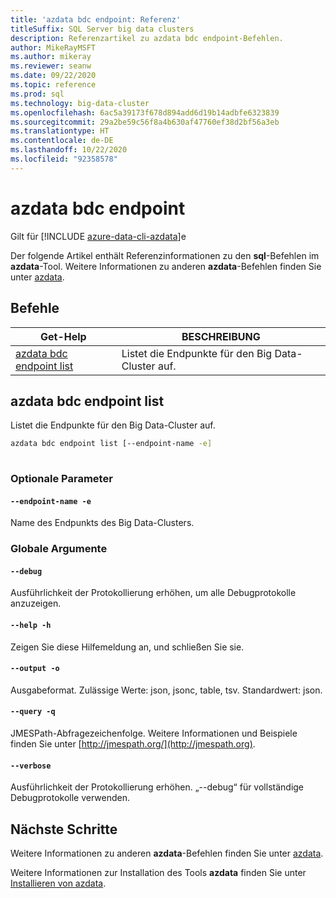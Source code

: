 ```yaml
---
title: 'azdata bdc endpoint: Referenz'
titleSuffix: SQL Server big data clusters
description: Referenzartikel zu azdata bdc endpoint-Befehlen.
author: MikeRayMSFT
ms.author: mikeray
ms.reviewer: seanw
ms.date: 09/22/2020
ms.topic: reference
ms.prod: sql
ms.technology: big-data-cluster
ms.openlocfilehash: 6ac5a39173f678d894add6d19b14adbfe6323839
ms.sourcegitcommit: 29a2be59c56f8a4b630af47760ef38d2bf56a3eb
ms.translationtype: HT
ms.contentlocale: de-DE
ms.lasthandoff: 10/22/2020
ms.locfileid: "92358578"
---
```

# <a name="azdata-bdc-endpoint"></a>azdata bdc endpoint

Gilt für [!INCLUDE [azure-data-cli-azdata](../../includes/azure-data-cli-azdata.md)]e

Der folgende Artikel enthält Referenzinformationen zu den **sql**-Befehlen im **azdata**-Tool. Weitere Informationen zu anderen **azdata**-Befehlen finden Sie unter [azdata](reference-azdata.md).

## <a name="commands"></a>Befehle

|Get-Help|BESCHREIBUNG|
| --- | --- |
[azdata bdc endpoint list](#azdata-bdc-endpoint-list) | Listet die Endpunkte für den Big Data-Cluster auf.
## <a name="azdata-bdc-endpoint-list"></a>azdata bdc endpoint list
Listet die Endpunkte für den Big Data-Cluster auf.
```bash
azdata bdc endpoint list [--endpoint-name -e] 
                         
```
### <a name="optional-parameters"></a>Optionale Parameter
#### `--endpoint-name -e`
Name des Endpunkts des Big Data-Clusters.
### <a name="global-arguments"></a>Globale Argumente
#### `--debug`
Ausführlichkeit der Protokollierung erhöhen, um alle Debugprotokolle anzuzeigen.
#### `--help -h`
Zeigen Sie diese Hilfemeldung an, und schließen Sie sie.
#### `--output -o`
Ausgabeformat.  Zulässige Werte: json, jsonc, table, tsv.  Standardwert: json.
#### `--query -q`
JMESPath-Abfragezeichenfolge. Weitere Informationen und Beispiele finden Sie unter [http://jmespath.org/](http://jmespath.org).
#### `--verbose`
Ausführlichkeit der Protokollierung erhöhen. „--debug“ für vollständige Debugprotokolle verwenden.

## <a name="next-steps"></a>Nächste Schritte

Weitere Informationen zu anderen **azdata**-Befehlen finden Sie unter [azdata](reference-azdata.md). 

Weitere Informationen zur Installation des Tools **azdata** finden Sie unter [Installieren von azdata](..\install\deploy-install-azdata.md).


